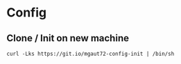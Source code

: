 # Config

## Clone / Init on new machine
```
curl -Lks https://git.io/mgaut72-config-init | /bin/sh
```
